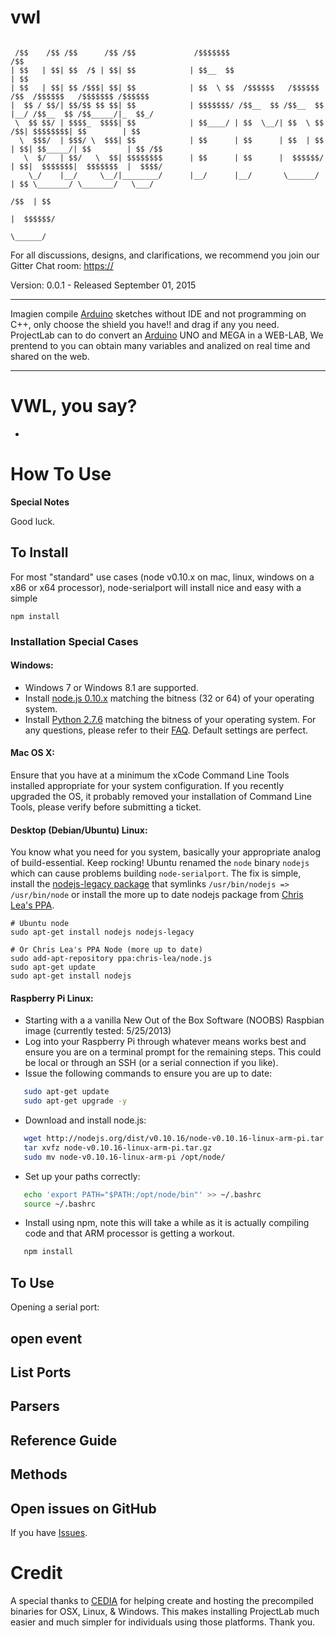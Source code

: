 # vwl

```

 /$$    /$$ /$$      /$$ /$$             /$$$$$$$                                                      /$$    
| $$   | $$| $$  /$ | $$| $$            | $$__  $$                                                    | $$    
| $$   | $$| $$ /$$$| $$| $$            | $$  \ $$  /$$$$$$   /$$$$$$        /$$  /$$$$$$   /$$$$$$$ /$$$$$$  
|  $$ / $$/| $$/$$ $$ $$| $$            | $$$$$$$/ /$$__  $$ /$$__  $$      |__/ /$$__  $$ /$$_____/|_  $$_/  
 \  $$ $$/ | $$$$_  $$$$| $$            | $$____/ | $$  \__/| $$  \ $$       /$$| $$$$$$$$| $$        | $$    
  \  $$$/  | $$$/ \  $$$| $$            | $$      | $$      | $$  | $$      | $$| $$_____/| $$        | $$ /$$
   \  $/   | $$/   \  $$| $$$$$$$$      | $$      | $$      |  $$$$$$/      | $$|  $$$$$$$|  $$$$$$$  |  $$$$/
    \_/    |__/     \__/|________/      |__/      |__/       \______/       | $$ \_______/ \_______/   \___/  
                                                                       /$$  | $$                              
                                                                      |  $$$$$$/                              
                                                                       \______/                               
```


For all discussions, designs, and clarifications, we recommend you join our Gitter Chat room: [https://](https://)



Version: 0.0.1 - Released September 01, 2015

*****
Imagien compile [Arduino](http://www.arduino.cc/) sketches without IDE and not programming on C++, only choose the shield you have!! and drag if any you need.  
ProjectLab can to do convert an [Arduino](http://www.arduino.cc/) UNO and MEGA in a WEB-LAB, We prentend to you can obtain many variables and analized on real time and shared on the web. 


*****

VWL, you say?
================


*  


How To Use
==========



**Special Notes**


Good luck.


To Install
----------

For most "standard" use cases (node v0.10.x on mac, linux, windows on a x86 or x64 processor), node-serialport will install nice and easy with a simple

```
npm install 
```

### Installation Special Cases


#### Windows:

 * Windows 7 or Windows 8.1 are supported.
 * Install [node.js 0.10.x](http://nodejs.org/) matching the bitness (32 or 64) of your operating system.
 * Install [Python 2.7.6](http://www.python.org/download/releases/2.7.6/) matching the bitness of your operating system.  For any questions, please refer to their [FAQ](http://docs.python.org/2/faq/windows.html). Default settings are perfect.

#### Mac OS X:

Ensure that you have at a minimum the xCode Command Line Tools installed appropriate for your system configuration. If you recently upgraded the OS, it probably removed your installation of Command Line Tools, please verify before submitting a ticket.

#### Desktop (Debian/Ubuntu) Linux:

You know what you need for you system, basically your appropriate analog of build-essential. Keep rocking! Ubuntu renamed the `node` binary `nodejs` which can cause problems building `node-serialport`. The fix is simple, install the [nodejs-legacy package](https://packages.debian.org/sid/nodejs-legacy) that symlinks `/usr/bin/nodejs => /usr/bin/node` or install the more up to date nodejs package from [Chris Lea's PPA](https://github.com/joyent/node/wiki/Installing-Node.js-via-package-manager#ubuntu-mint-elementary-os).


```
# Ubuntu node
sudo apt-get install nodejs nodejs-legacy

# Or Chris Lea's PPA Node (more up to date)
sudo add-apt-repository ppa:chris-lea/node.js
sudo apt-get update
sudo apt-get install nodejs
```

#### Raspberry Pi Linux:

 * Starting with a a vanilla New Out of the Box Software (NOOBS) Raspbian image (currently tested: 5/25/2013)
 * Log into your Raspberry Pi through whatever means works best and ensure you are on a terminal prompt for the remaining steps. This could be local or through an SSH (or a serial connection if you like).
 * Issue the following commands to ensure you are up to date:

```bash
   sudo apt-get update
   sudo apt-get upgrade -y
```

 * Download and install node.js:

```bash
   wget http://nodejs.org/dist/v0.10.16/node-v0.10.16-linux-arm-pi.tar.gz
   tar xvfz node-v0.10.16-linux-arm-pi.tar.gz
   sudo mv node-v0.10.16-linux-arm-pi /opt/node/
```

 * Set up your paths correctly:

```bash
   echo 'export PATH="$PATH:/opt/node/bin"' >> ~/.bashrc
   source ~/.bashrc
```

 * Install using npm, note this will take a while as it is actually compiling code and that ARM processor is getting a workout.

```bash
   npm install 
```

To Use
------

Opening a serial port:


open event
----------



List Ports
----------



Parsers
-------



Reference Guide
---------------

## Methods

### 



Open issues on GitHub
---------------------
If you have [Issues](https://github.com/mauricioduqueorozco/projectLab/issues).


# Credit

A special thanks to [CEDIA](http://cedia.org.ec) for helping create and hosting the precompiled binaries for OSX, Linux, & Windows. This makes installing ProjectLab much easier and much simpler for individuals using those platforms. Thank you.


